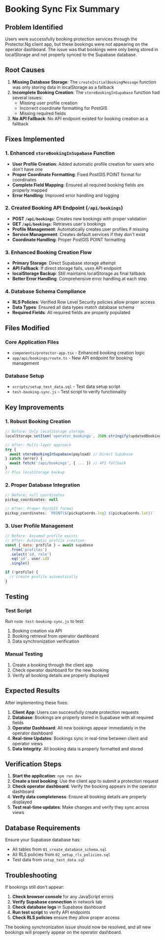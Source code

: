 # Booking Sync Fix Summary

## Problem Identified
Users were successfully booking protection services through the Protector.Ng client app, but these bookings were not appearing on the operator dashboard. The issue was that bookings were only being stored in localStorage and not properly synced to the Supabase database.

## Root Causes
1. **Missing Database Storage**: The `createInitialBookingMessage` function was only storing data in localStorage as a fallback
2. **Incomplete Booking Creation**: The `storeBookingInSupabase` function had several issues:
   - Missing user profile creation
   - Incorrect coordinate formatting for PostGIS
   - Missing required fields
3. **No API Fallback**: No API endpoint existed for booking creation as a fallback

## Fixes Implemented

### 1. Enhanced `storeBookingInSupabase` Function
- **User Profile Creation**: Added automatic profile creation for users who don't have one
- **Proper Coordinate Formatting**: Fixed PostGIS POINT format for coordinates
- **Complete Field Mapping**: Ensured all required booking fields are properly mapped
- **Error Handling**: Improved error handling and logging

### 2. Created Booking API Endpoint (`/api/bookings`)
- **POST `/api/bookings`**: Creates new bookings with proper validation
- **GET `/api/bookings`**: Retrieves user's bookings
- **Profile Management**: Automatically creates user profiles if missing
- **Service Management**: Creates default services if they don't exist
- **Coordinate Handling**: Proper PostGIS POINT formatting

### 3. Enhanced Booking Creation Flow
- **Primary Storage**: Direct Supabase storage attempt
- **API Fallback**: If direct storage fails, uses API endpoint
- **localStorage Backup**: Still maintains localStorage as final fallback
- **Better Error Handling**: Comprehensive error handling at each step

### 4. Database Schema Compliance
- **RLS Policies**: Verified Row Level Security policies allow proper access
- **Data Types**: Ensured all data types match database schema
- **Required Fields**: All required fields are properly populated

## Files Modified

### Core Application Files
- `components/protector-app.tsx` - Enhanced booking creation logic
- `app/api/bookings/route.ts` - New API endpoint for booking management

### Database Setup
- `scripts/setup_test_data.sql` - Test data setup script
- `test-booking-sync.js` - Test script to verify functionality

## Key Improvements

### 1. Robust Booking Creation
```javascript
// Before: Only localStorage storage
localStorage.setItem('operator_bookings', JSON.stringify(updatedBookings))

// After: Multi-layer approach
try {
  await storeBookingInSupabase(payload) // Direct Supabase
} catch (error) {
  await fetch('/api/bookings', { ... }) // API fallback
}
// Plus localStorage backup
```

### 2. Proper Database Integration
```javascript
// Before: null coordinates
pickup_coordinates: null

// After: Proper PostGIS format
pickup_coordinates: `POINT(${pickupCoords.lng} ${pickupCoords.lat})`
```

### 3. User Profile Management
```javascript
// Before: Assumed profile exists
// After: Automatic profile creation
const { data: profile } = await supabase
  .from('profiles')
  .select('id, role')
  .eq('id', user.id)
  .single()

if (!profile) {
  // Create profile automatically
}
```

## Testing

### Test Script
Run `node test-booking-sync.js` to test:
1. Booking creation via API
2. Booking retrieval from operator dashboard
3. Data synchronization verification

### Manual Testing
1. Create a booking through the client app
2. Check operator dashboard for the new booking
3. Verify all booking details are properly displayed

## Expected Results

After implementing these fixes:

1. **Client App**: Users can successfully create protection requests
2. **Database**: Bookings are properly stored in Supabase with all required fields
3. **Operator Dashboard**: All new bookings appear immediately in the operator dashboard
4. **Real-time Updates**: Bookings sync in real-time between client and operator views
5. **Data Integrity**: All booking data is properly formatted and stored

## Verification Steps

1. **Start the application**: `npm run dev`
2. **Create a test booking**: Use the client app to submit a protection request
3. **Check operator dashboard**: Verify the booking appears in the operator dashboard
4. **Verify data completeness**: Ensure all booking details are properly displayed
5. **Test real-time updates**: Make changes and verify they sync across views

## Database Requirements

Ensure your Supabase database has:
- All tables from `01_create_database_schema.sql`
- All RLS policies from `02_setup_rls_policies.sql`
- Test data from `setup_test_data.sql`

## Troubleshooting

If bookings still don't appear:

1. **Check browser console** for any JavaScript errors
2. **Verify Supabase connection** in network tab
3. **Check database logs** in Supabase dashboard
4. **Run test script** to verify API endpoints
5. **Check RLS policies** ensure they allow proper access

The booking synchronization issue should now be resolved, and all new bookings will properly appear on the operator dashboard.




